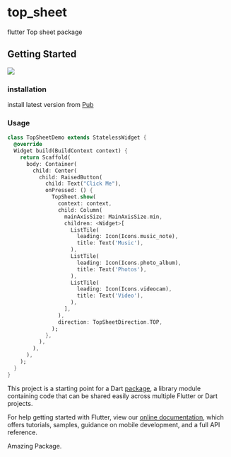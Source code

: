 # top_sheet

flutter Top sheet package

## Getting Started

<img src="image.gif"></img>

### installation

install latest version from [Pub](https://pub.dev/packages/top_sheet)

### Usage

```dart
class TopSheetDemo extends StatelessWidget {
  @override
  Widget build(BuildContext context) {
    return Scaffold(
      body: Container(
        child: Center(
          child: RaisedButton(
            child: Text("Click Me"),
            onPressed: () {
              TopSheet.show(
                context: context,
                child: Column(
                  mainAxisSize: MainAxisSize.min,
                  children: <Widget>[
                    ListTile(
                      leading: Icon(Icons.music_note),
                      title: Text('Music'),
                    ),
                    ListTile(
                      leading: Icon(Icons.photo_album),
                      title: Text('Photos'),
                    ),
                    ListTile(
                      leading: Icon(Icons.videocam),
                      title: Text('Video'),
                    ),
                  ],
                ),
                direction: TopSheetDirection.TOP,
              );
            },
          ),
        ),
      ),
    );
  }
}
```

This project is a starting point for a Dart
[package](https://flutter.dev/developing-packages/),
a library module containing code that can be shared easily across
multiple Flutter or Dart projects.

For help getting started with Flutter, view our 
[online documentation](https://flutter.dev/docs), which offers tutorials, 
samples, guidance on mobile development, and a full API reference.

Amazing Package.
